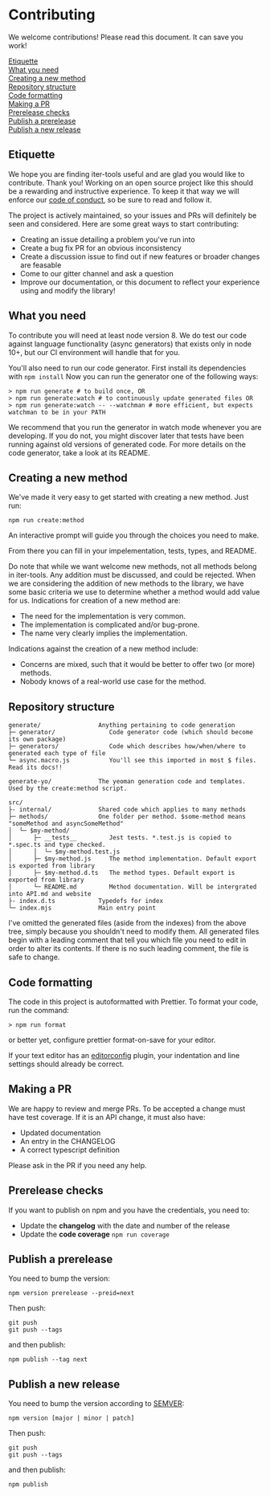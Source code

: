 # Contributing

We welcome contributions! Please read this document. It can save you work!

[Etiquette](#etiquette)  
[What you need](#what-you-need)  
[Creating a new method](#creating-a-new-method)  
[Repository structure](#repository-structure)  
[Code formatting](#code-formatting)  
[Making a PR](#making-a-pr)  
[Prerelease checks](#prerelease-checks)  
[Publish a prerelease](#publish-a-prerelease)  
[Publish a new release](#publish-a-new-release)  

## Etiquette
We hope you are finding iter-tools useful and are glad you would like to contribute. Thank you! Working on an open source project like this should be a rewarding and instructive experience. To keep it that way we will enforce our [code of conduct](CODE_OF_CONDUCT.md), so be sure to read and follow it.

The project is actively maintained, so your issues and PRs will definitely be seen and considered. Here are some great ways to start contributing:
- Creating an issue detailing a problem you've run into
- Create a bug fix PR for an obvious inconsistency
- Create a discussion issue to find out if new features or broader changes are feasable
- Come to our gitter channel and ask a question
- Improve our documentation, or this document to reflect your experience using and modify the library!

## What you need
To contribute you will need at least node version 8. We do test our code against language functionality (async generators) that exists only in node 10+, but our CI environment will handle that for you.

You'll also need to run our code generator.
First install its dependencies with `npm install`
Now you can run the generator one of the following ways:
```
> npm run generate # to build once, OR
> npm run generate:watch # to continuously update generated files OR
> npm run generate:watch -- --watchman # more efficient, but expects watchman to be in your PATH
```

We recommend that you run the generator in watch mode whenever you are developing. If you do not, you might discover later that tests have been running against old versions of generated code. For more details on the code generator, take a look at its README.

## Creating a new method
We've made it very easy to get started with creating a new method. Just run:
```
npm run create:method
```
An interactive prompt will guide you through the choices you need to make.

From there you can fill in your impelementation, tests, types, and README.

Do note that while we want welcome new methods, not all methods belong in iter-tools. Any addition must be discussed, and could be rejected. When we are considering the addition of new methods to the library, we have some basic criteria we use to determine whether a method would add value for us. Indications for creation of a new method are:
* The need for the implementation is very common.
* The implementation is complicated and/or bug-prone.
* The name very clearly implies the implementation.

Indications against the creation of a new method include:
* Concerns are mixed, such that it would be better to offer two (or more) methods.
* Nobody knows of a real-world use case for the method.

## Repository structure
```
generate/                Anything pertaining to code generation
├─ generator/               Code generator code (which should become its own package)
├─ generators/              Code which describes how/when/where to generated each type of file
└─ async.macro.js           You'll see this imported in most $ files. Read its docs!!

generate-yo/			 The yeoman generation code and templates. Used by the create:method script.

src/
├- internal/             Shared code which applies to many methods
├─ methods/              One folder per method. $some-method means "someMethod and asyncSomeMethod"
│  └─ $my-method/
│      ├─ __tests__         Jest tests. *.test.js is copied to *.spec.ts and type checked.
│      │  └─ $my-method.test.js
│      ├─ $my-method.js     The method implementation. Default export is exported from library
│      ├─ $my-method.d.ts   The method types. Default export is exported from library
│      └─ README.md         Method documentation. Will be intergrated into API.md and website
├- index.d.ts            Typedefs for index
└─ index.mjs             Main entry point
```

I've omitted the generated files (aside from the indexes) from the above tree, simply because you shouldn't need to modify them. All generated files begin with a leading comment that tell you which file you need to edit in order to alter its contents. If there is no such leading comment, the file is safe to change.

## Code formatting
The code in this project is autoformatted with Prettier. To format your code, run the command:
```
> npm run format
```
or better yet, configure prettier format-on-save for your editor.

If your text editor has an [editorconfig](http://EditorConfig.org) plugin, your indentation and line settings should already be correct.

## Making a PR
We are happy to review and merge PRs. To be accepted a change must have test coverage. If it is an API change, it must also have:
* Updated documentation
* An entry in the CHANGELOG
* A correct typescript definition

Please ask in the PR if you need any help.

## Prerelease checks
If you want to publish on npm and you have the credentials, you need to:
* Update the **changelog** with the date and number of the release
* Update the **code coverage** ```npm run coverage```

## Publish a prerelease
You need to bump the version:
```
npm version prerelease --preid=next
```
Then push:
```
git push
git push --tags
```
and then publish:
```
npm publish --tag next
```

## Publish a new release
You need to bump the version according to [SEMVER](https://semver.org/):
```
npm version [major | minor | patch]
```
Then push:
```
git push
git push --tags
```
and then publish:
```
npm publish
```
